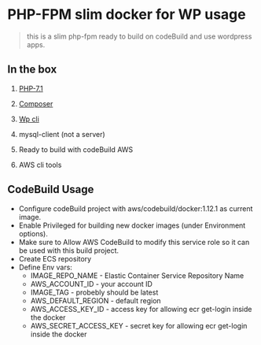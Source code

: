 # PHP-FPM slim docker for WP usage

> this is a slim php-fpm ready to build on codeBuild and use wordpress apps.

## In the box

1. [PHP-7.1](https://hub.docker.com/_/php/)

2. [Composer](https://getcomposer.org/)

3. [Wp cli](https://wp-cli.org/)

4. mysql-client (not a server)

5. Ready to build with codeBuild AWS

6. AWS cli tools

## CodeBuild Usage

* Configure codeBuild project with aws/codebuild/docker:1.12.1 as current image.
* Enable Privileged for building new docker images (under Environment options).
* Make sure to Allow AWS CodeBuild to modify this service role so it can be used with this build project.
* Create ECS repository
* Define Env vars:
    * IMAGE_REPO_NAME - Elastic Container Service Repository Name
    * AWS_ACCOUNT_ID - your account ID
    * IMAGE_TAG - probebly should be latest
    * AWS_DEFAULT_REGION - default region
    * AWS_ACCESS_KEY_ID - access key for allowing ecr get-login inside the docker
    * AWS_SECRET_ACCESS_KEY - secret key for allowing ecr get-login inside the docker
